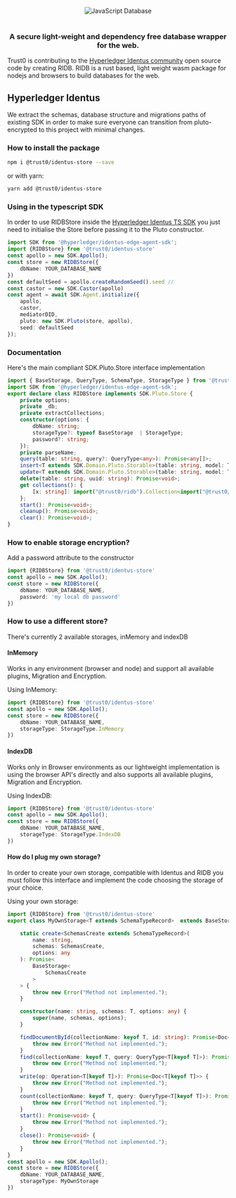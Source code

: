 <p align="center">
  <img src="https://cdn.jsdelivr.net/gh/trust0-project/ridb@latest/docs/logo.svg" alt="JavaScript Database" />
  <br />
  <br />
  <h3 align="center">A secure light-weight and dependency free database wrapper for the web.</h3>
</p>

Trust0 is contributing to the [Hyperledger Identus community](https://github.com/hyperledger/identus) open source code by creating RIDB.
RIDB is a rust based, light weight wasm package for nodejs and browsers to build databases for the web.

## Hyperledger Identus
We extract the schemas, database structure and migrations paths of existing SDK in order to make sure everyone can transition from pluto-encrypted to this project with minimal changes.

### How to install the package

```bash
npm i @trust0/identus-store --save
```

or with yarn:

```bash
yarn add @trust0/identus-store
```

### Using in the typescript SDK

In order to use RIDBStore inside the [Hyperledger Identus TS SDK](https://github.com/input-output-hk/atala-prism-wallet-sdk-ts) you just need to initialise the Store before passing it to the Pluto constructor.

```typescript
import SDK from '@hyperledger/identus-edge-agent-sdk';
import {RIDBStore} from '@trust0/identus-store'
const apollo = new SDK.Apollo();
const store = new RIDBStore({
    dbName: YOUR_DATABASE_NAME
})
const defaultSeed = apollo.createRandomSeed().seed // 
const castor = new SDK.Castor(apollo)
const agent = await SDK.Agent.initialize({
    apollo,
    castor,
    mediatorDID,
    pluto: new SDK.Pluto(store, apollo),
    seed: defaultSeed
});
```

### Documentation
Here's the main compliant SDK.Pluto.Store interface implementation

```typescript
import { BaseStorage, QueryType, SchemaType, StorageType } from '@trust0/ridb';
import SDK from '@hyperledger/identus-edge-agent-sdk';
export declare class RIDBStore implements SDK.Pluto.Store {
    private options;
    private _db;
    private extractCollections;
    constructor(options: {
        dbName: string;
        storageType?: typeof BaseStorage  | StorageType;
        password?: string;
    });
    private parseName;
    query(table: string, query?: QueryType<any>): Promise<any[]>;
    insert<T extends SDK.Domain.Pluto.Storable>(table: string, model: T): Promise<void>;
    update<T extends SDK.Domain.Pluto.Storable>(table: string, model: T): Promise<void>;
    delete(table: string, uuid: string): Promise<void>;
    get collections(): {
        [x: string]: import("@trust0/ridb").Collection<import("@trust0/ridb").Schema<SchemaType>>;
    };
    start(): Promise<void>;
    cleanup(): Promise<void>;
    clear(): Promise<void>;
}
```

### How to enable storage encryption?
Add a password attribute to the constructor

```typescript 
import {RIDBStore} from '@trust0/identus-store'
const apollo = new SDK.Apollo();
const store = new RIDBStore({
    dbName: YOUR_DATABASE_NAME,
    password: 'my local db password'
})
```

### How to use a different store?
There's currently 2 available storages, inMemory and indexDB

#### InMemory
Works in any environment (browser and node) and support all available plugins, Migration and Encryption.

Using InMemory:

```typescript 
import {RIDBStore} from '@trust0/identus-store'
const apollo = new SDK.Apollo();
const store = new RIDBStore({
    dbName: YOUR_DATABASE_NAME,
    storageType: StorageType.InMemory
})
```

#### IndexDB
Works only in Browser environments as our lightweight implementation is using the browser API's directly and also supports all available plugins, Migration and Encryption.

Using IndexDB:

```typescript 
import {RIDBStore} from '@trust0/identus-store'
const apollo = new SDK.Apollo();
const store = new RIDBStore({
    dbName: YOUR_DATABASE_NAME,
    storageType: StorageType.IndexDB
})
```

#### How do I plug my own storage?
In order to create your own storage, compatible with Identus and RIDB you must follow this interface and implement the code choosing the storage of your choice.

Using your own storage:

```typescript 
import {RIDBStore} from '@trust0/identus-store'
export class MyOwnStorage<T extends SchemaTypeRecord>  extends BaseStorage<T> {

    static create<SchemasCreate extends SchemaTypeRecord>(
        name: string,
        schemas: SchemasCreate,
        options: any
    ): Promise<
        BaseStorage<
            SchemasCreate
        >
    > {
        throw new Error("Method not implemented.");
    }

    constructor(name: string, schemas: T, options: any) {
        super(name, schemas, options);
    }

    findDocumentById(collectionName: keyof T, id: string): Promise<Doc<T[keyof T]> | null> {
        throw new Error("Method not implemented.");
    }
    find(collectionName: keyof T, query: QueryType<T[keyof T]>): Promise<Doc<T[keyof T]>[]> {
        throw new Error("Method not implemented.");
    }
    write(op: Operation<T[keyof T]>): Promise<Doc<T[keyof T]>> {
        throw new Error("Method not implemented.");
    }
    count(collectionName: keyof T, query: QueryType<T[keyof T]>): Promise<number> {
        throw new Error("Method not implemented.");
    }
    start(): Promise<void> {
        throw new Error("Method not implemented.");
    }
    close(): Promise<void> {
        throw new Error("Method not implemented.");
    }
}
const apollo = new SDK.Apollo();
const store = new RIDBStore({
    dbName: YOUR_DATABASE_NAME,
    storageType: MyOwnStorage
})
```
